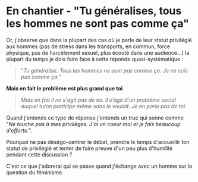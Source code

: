 # En chantier - "Tu généralises, tous les hommes ne sont pas comme ça"  

Or, j'observe que dans la plupart des cas où je parle de leur statut privilégié aux hommes (pas de stress dans les transports, en commun, force physique, pas de harcèlement sexuel, plus écouté dans une audience...) la plupart du temps je dois faire face à cette réponde quasi-systématique : 

> "*Tu généralise. Tous les hommes ne sont pas comme ça. Je ne suis pas comme ça.*"

**Mais en fait le problème est plus grand que toi**  

> *Mais en fait il ne s'agit pas de toi. Il s'agit d'un problème social auquel tu/on participe même sans le vouloit. Je en parle pas de toi.*

Quand j'entends ce type de réponse j'entends un truc qui sonne comme "*Ne touche pas à mes privilèges. J'ai un coeur moi et je fais beaucoup d'efforts.*". 

Pourquoi ne pas déségo-centrer le débat, prendre le temps d'accueillir ton statut de privilégié et tenter de faire preuve d'un peu plus d'humilité pendant cette discussion ? 

C'est ce que j'adorerai qui se passe quand j'échange avec un homme sur la question du féminisme. 
